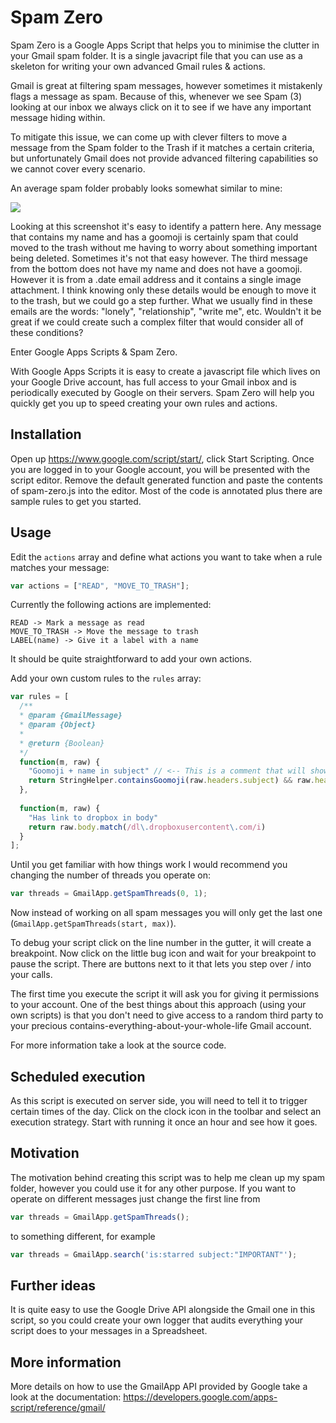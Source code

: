 # Spam Zero

Spam Zero is a Google Apps Script that helps you to minimise the clutter in your Gmail spam folder. It is a single javacript file that you can use as a skeleton for writing your own advanced Gmail rules & actions.

Gmail is great at filtering spam messages, however sometimes it mistakenly flags a message as spam. Because of this, whenever we see Spam (3) looking at our inbox we always click on it to see if we have any important message hiding within.

To mitigate this issue, we can come up with clever filters to move a message from the Spam folder to the Trash if it matches a certain criteria, but unfortunately Gmail does not provide advanced filtering capabilities so we cannot cover every scenario.

An average spam folder probably looks somewhat similar to mine:

![](http://i.imgur.com/gbbNceO.png)

Looking at this screenshot it's easy to identify a pattern here. Any message that contains my name and has a goomoji is certainly spam  that could moved to the trash without me having to worry about something important being deleted. Sometimes it's not that easy however. The third message from the bottom does not have my name and does not have a goomoji. However it is from a .date email address and it contains a single image attachment. I think knowing only these details would be enough to move it to the trash, but we could go a step further. What we usually find in these emails are the words: "lonely", "relationship", "write me", etc. Wouldn't it be great if we could create such a complex filter that would consider all of these conditions? 

Enter Google Apps Scripts & Spam Zero.

With Google Apps Scripts it is easy to create a javascript file which lives on your Google Drive account, has full access to your Gmail inbox and is periodically executed by Google on their servers. Spam Zero will help you quickly get you up to speed creating your own rules and actions.

## Installation

Open up https://www.google.com/script/start/, click Start Scripting. Once you are logged in to your Google account, you will be presented with the script editor. Remove the default generated function and paste the contents of spam-zero.js into the editor. Most of the code is annotated plus there are sample rules to get you started.

## Usage

Edit the `actions` array and define what actions you want to take when a rule matches your message:

```javascript
var actions = ["READ", "MOVE_TO_TRASH"];
```

Currently the following actions are implemented:

```
READ -> Mark a message as read
MOVE_TO_TRASH -> Move the message to trash
LABEL(name) -> Give it a label with a name
```

It should be quite straightforward to add your own actions.

Add your own custom rules to the `rules` array:

```javascript
var rules = [
  /**
  * @param {GmailMessage}
  * @param {Object}
  *
  * @return {Boolean}
  */
  function(m, raw) {
    "Goomoji + name in subject" // <-- This is a comment that will show up in the logs to help you with debugging
    return StringHelper.containsGoomoji(raw.headers.subject) && raw.headers.subject.match(/john.doe/i);
  },
  
  function(m, raw) {
    "Has link to dropbox in body"
    return raw.body.match(/dl\.dropboxusercontent\.com/i)
  }
];
```

Until you get familiar with how things work I would recommend you changing the number of threads you operate on:

```javascript
var threads = GmailApp.getSpamThreads(0, 1);
```

Now instead of working on all spam messages you will only get the last one (`GmailApp.getSpamThreads(start, max)`).

To debug your script click on the line number in the gutter, it will create a breakpoint. Now click on the little bug icon and wait for your breakpoint to pause the script. There are buttons next to it that lets you step over / into your calls.

The first time you execute the script it will ask you for giving it permissions to your account. One of the best things about this approach (using your own scripts) is that you don't need to give access to a random third party to your precious contains-everything-about-your-whole-life Gmail account.

For more information take a look at the source code.

## Scheduled execution

As this script is executed on server side, you will need to tell it to trigger certain times of the day. Click on the clock icon in the toolbar and select an execution strategy. Start with running it once an hour and see how it goes.

## Motivation

The motivation behind creating this script was to help me clean up my spam folder, however you could use it for any other purpose. If you want to operate on different messages just change the first line from 

```javascript
var threads = GmailApp.getSpamThreads();
```

to something different, for example 

```javascript
var threads = GmailApp.search('is:starred subject:"IMPORTANT"');
```

## Further ideas

It is quite easy to use the Google Drive API alongside the Gmail one in this script, so you could create your own logger that audits everything your script does to your messages in a Spreadsheet.

## More information

More details on how to use the GmailApp API provided by Google take a look at the documentation: https://developers.google.com/apps-script/reference/gmail/
